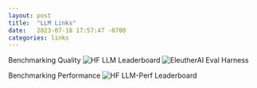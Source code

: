 ```yaml
---
layout: post
title:  "LLM Links"
date:   2023-07-18 17:57:47 -0700
categories: links
---
```


Benchmarking Quality
![HF LLM Leaderboard](https://huggingface.co/spaces/HuggingFaceH4/open_llm_leaderboard)
![EleutherAI Eval Harness](https://github.com/EleutherAI/lm-evaluation-harness)

Benchmarking Performance
![HF LLM-Perf Leaderboard](https://huggingface.co/spaces/optimum/llm-perf-leaderboard)
